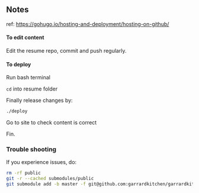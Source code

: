 ## Notes

ref: https://gohugo.io/hosting-and-deployment/hosting-on-github/

#### To edit content

Edit the resume repo, commit and push regularly.

#### To deploy

Run bash terminal

`cd` into resume folder

Finally release changes by:

```bash
./deploy
```

Go to site to check content is correct

Fin.

### Trouble shooting

If you experience issues, do:

```bash
rm -rf public
git -r --cached submodules/public
git submodule add -b master -f git@github.com:garrardkitchen/garrardkitchen.github.io.git public
```

